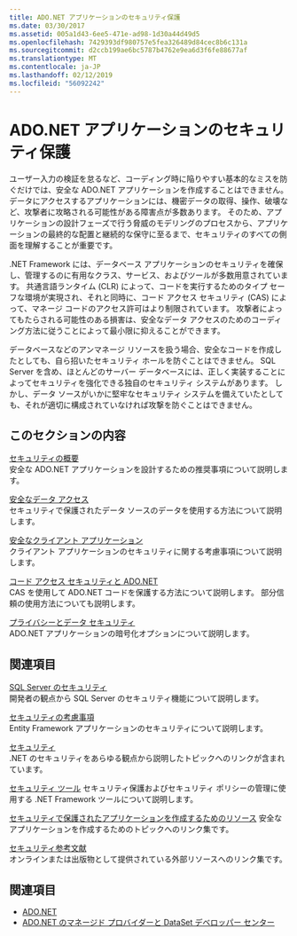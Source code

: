 ```yaml
---
title: ADO.NET アプリケーションのセキュリティ保護
ms.date: 03/30/2017
ms.assetid: 005a1d43-6ee5-471e-ad98-1d30a44d49d5
ms.openlocfilehash: 7429393df980757e5fea326489d84cec8b6c131a
ms.sourcegitcommit: d2ccb199ae6bc5787b4762e9ea6d3f6fe88677af
ms.translationtype: MT
ms.contentlocale: ja-JP
ms.lasthandoff: 02/12/2019
ms.locfileid: "56092242"
---
```

# <a name="securing-adonet-applications"></a>ADO.NET アプリケーションのセキュリティ保護
ユーザー入力の検証を怠るなど、コーディング時に陥りやすい基本的なミスを防ぐだけでは、安全な ADO.NET アプリケーションを作成することはできません。 データにアクセスするアプリケーションには、機密データの取得、操作、破壊など、攻撃者に攻略される可能性がある障害点が多数あります。 そのため、アプリケーションの設計フェーズで行う脅威のモデリングのプロセスから、アプリケーションの最終的な配置と継続的な保守に至るまで、セキュリティのすべての側面を理解することが重要です。  
  
 .NET Framework には、データベース アプリケーションのセキュリティを確保し、管理するのに有用なクラス、サービス、およびツールが多数用意されています。 共通言語ランタイム (CLR) によって、コードを実行するためのタイプ セーフな環境が実現され、それと同時に、コード アクセス セキュリティ (CAS) によって、マネージ コードのアクセス許可はより制限されています。 攻撃者によってもたらされる可能性のある損害は、安全なデータ アクセスのためのコーディング方法に従うことによって最小限に抑えることができます。  
  
 データベースなどのアンマネージ リソースを扱う場合、安全なコードを作成したとしても、自ら招いたセキュリティ ホールを防ぐことはできません。 SQL Server を含め、ほとんどのサーバー データベースには、正しく実装することによってセキュリティを強化できる独自のセキュリティ システムがあります。 しかし、データ ソースがいかに堅牢なセキュリティ システムを備えていたとしても、それが適切に構成されていなければ攻撃を防ぐことはできません。  
  
## <a name="in-this-section"></a>このセクションの内容  
 [セキュリティの概要](../../../../docs/framework/data/adonet/security-overview.md)  
 安全な ADO.NET アプリケーションを設計するための推奨事項について説明します。  
  
 [安全なデータ アクセス](../../../../docs/framework/data/adonet/secure-data-access.md)  
 セキュリティで保護されたデータ ソースのデータを使用する方法について説明します。  
  
 [安全なクライアント アプリケーション](../../../../docs/framework/data/adonet/secure-client-applications.md)  
 クライアント アプリケーションのセキュリティに関する考慮事項について説明します。  
  
 [コード アクセス セキュリティと ADO.NET](../../../../docs/framework/data/adonet/code-access-security.md)  
 CAS を使用して ADO.NET コードを保護する方法について説明します。 部分信頼の使用方法についても説明します。  
  
 [プライバシーとデータ セキュリティ](../../../../docs/framework/data/adonet/privacy-and-data-security.md)  
 ADO.NET アプリケーションの暗号化オプションについて説明します。  
  
## <a name="related-sections"></a>関連項目  
 [SQL Server のセキュリティ](../../../../docs/framework/data/adonet/sql/sql-server-security.md)  
 開発者の観点から SQL Server のセキュリティ機能について説明します。  
  
 [セキュリティの考慮事項](../../../../docs/framework/data/adonet/ef/security-considerations.md)  
 Entity Framework アプリケーションのセキュリティについて説明します。  
  
 [セキュリティ](../../../../docs/standard/security/index.md)  
 .NET のセキュリティをあらゆる観点から説明したトピックへのリンクが含まれています。  
  
 [セキュリティ ツール](https://docs.microsoft.com/previous-versions/visualstudio/visual-studio-2008/7w3fd0wb(v=vs.90))  
 セキュリティ保護およびセキュリティ ポリシーの管理に使用する .NET Framework ツールについて説明します。  
  
 [セキュリティで保護されたアプリケーションを作成するためのリソース](https://docs.microsoft.com/previous-versions/visualstudio/visual-studio-2010/ms165101(v=vs.100))  
 安全なアプリケーションを作成するためのトピックへのリンク集です。  
  
 [セキュリティ参考文献](/visualstudio/ide/security-bibliography)  
 オンラインまたは出版物として提供されている外部リソースへのリンク集です。  
  
## <a name="see-also"></a>関連項目
- [ADO.NET](../../../../docs/framework/data/adonet/index.md)
- [ADO.NET のマネージド プロバイダーと DataSet デベロッパー センター](https://go.microsoft.com/fwlink/?LinkId=217917)
